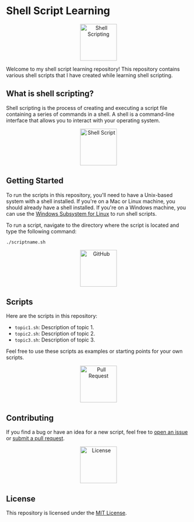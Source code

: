 

# Shell Script Learning

<p align="center">
  <img src="https://img.icons8.com/color/256/000000/console.png" alt="Shell Scripting" width="100"/>
</p>

Welcome to my shell script learning repository! This repository contains various shell scripts that I have created while learning shell scripting.

## What is shell scripting?

Shell scripting is the process of creating and executing a script file containing a series of commands in a shell. A shell is a command-line interface that allows you to interact with your operating system.

<p align="center">
  <img src="https://img.icons8.com/plasticine/100/000000/code-file.png" alt="Shell Script" width="100"/>
</p>

## Getting Started

To run the scripts in this repository, you'll need to have a Unix-based system with a shell installed. If you're on a Mac or Linux machine, you should already have a shell installed. If you're on a Windows machine, you can use the [Windows Subsystem for Linux](https://docs.microsoft.com/en-us/windows/wsl/install-win10) to run shell scripts.

To run a script, navigate to the directory where the script is located and type the following command:

```
./scriptname.sh
```

<p align="center">
  <img src="https://e7.pngegg.com/pngimages/1010/961/png-clipart-white-and-red-next-and-previous-logo-computer-icons-source-code-html-coding-search-engine-optimization-text.png" alt="GitHub" width="100"/>
</p>

## Scripts

Here are the scripts in this repository:

- `topic1.sh`: Description of topic 1.
- `topic2.sh`: Description of topic 2.
- `topic3.sh`: Description of topic 3.

Feel free to use these scripts as examples or starting points for your own scripts.

<p align="center">
  <img src="https://cdn-icons-png.flaticon.com/512/6577/6577277.png" alt="Pull Request" width="100"/>
</p>

## Contributing

If you find a bug or have an idea for a new script, feel free to [open an issue](https://github.com/username/repo/issues) or [submit a pull request](https://github.com/username/repo/pulls).

<p align="center">
  <img src="https://img.icons8.com/cotton/100/000000/certificate.png" alt="License" width="100"/>
</p>

## License

This repository is licensed under the [MIT License](https://github.com/rajneesh011/shell-scripting/blob/main/LICENSE).
